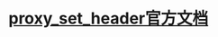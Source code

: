 # [proxy_set_header官方文档](http://nginx.org/en/docs/http/ngx_http_proxy_module.html#proxy_set_header)
